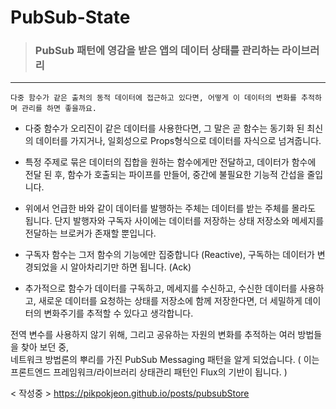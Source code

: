 # PubSub-State
> ### <bold> PubSub 패턴에 영감을 받은 앱의 데이터 상태를 관리하는 라이브러리 </bold>
---

 ``` 
 다중 함수가 같은 출처의 동적 데이터에 접근하고 있다면, 어떻게 이 데이터의 변화를 추적하며 관리를 하면 좋을까요. 
 ```


  
- 다중 함수가 오리진이 같은 데이터를 사용한다면, 그 말은 곧 함수는 동기화 된 최신의 데이터를 가지거나, 
  일회성으로 Props형식으로 데이터를 자식으로 넘겨줍니다.
  
- 특정 주제로 묶은 데이터의 집합을 원하는 함수에게만 전달하고, 데이터가 함수에 전달 된 후, 
  함수가 호출되는 파이프를 만들어, 중간에 불필요한 기능적 간섭을 줄입니다.
  
- 위에서 언급한 바와 같이 데이터를 발행하는 주체는 데이터를 받는 주체를 몰라도 됩니다. 
  단지 발행자와 구독자 사이에는 데이터를 저장하는 상태 저장소와 메세지를 전달하는 브로커가 존재할 뿐입니다. 
  
- 구독자 함수는 그저 함수의 기능에만 집중합니다 (Reactive), 구독하는 데이터가 변경되었을 시 알아차리기만 하면 됩니다. (Ack) 
- 추가적으로 함수가 데이터를 구독하고, 메세지를 수신하고, 수신한 데이터를 사용하고, 
  새로운 데이터를 요청하는 상태를 저장소에 함께 저장한다면, 더 세밀하게 데이터의 변화주기를 추적할 수 있다고 생각합니다.


전역 변수를 사용하지 않기 위해, 그리고 공유하는 자원의 변화를 추적하는 여러 방법들을 찾아 보던 중,</br>
네트워크 방법론의 뿌리를 가진 PubSub Messaging 패턴을 알게 되었습니다.
( 이는 프론트엔드 프레임워크/라이브러리 상태관리 패턴인 Flux의 기반이 됩니다. )


< 작성중 >
https://pikpokjeon.github.io/posts/pubsubStore

